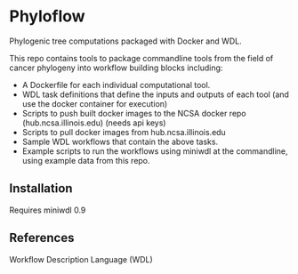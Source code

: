 # Phyloflow
Phylogenic tree computations packaged with Docker and WDL.

This repo contains tools to package commandline tools from the field
of cancer phylogeny into workflow building blocks including:
- A Dockerfile for each individual computational tool.
- WDL task definitions that define the inputs and outputs of each tool (and use the docker container for execution)
- Scripts to push built docker images to the NCSA docker repo (hub.ncsa.illinois.edu) (needs api keys)
- Scripts to pull docker images from hub.ncsa.illinois.edu
- Sample WDL workflows that contain the above tasks.
- Example scripts to run the workflows using miniwdl at the commandline, using example data from this repo.

## Installation

Requires miniwdl 0.9



## References

Workflow Description Language (WDL)
